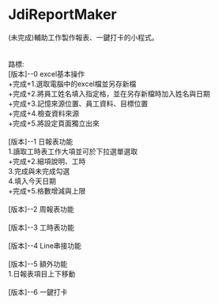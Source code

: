 # JdiReportMaker <br>
 (未完成)輔助工作製作報表、一鍵打卡的小程式。<br><br>   
路標:<br>
[版本]--0 excel基本操作<br>
+完成+1.選取電腦中的excel檔並另存新檔  <br>
+完成+2.將員工姓名填入指定格，並在另存新檔時加入姓名與日期 <br>
+完成+3.記憶來源位置、員工資料、目標位置   
+完成+4.檢查資料來源<br>
+完成+5.將設定頁面獨立出來<br>
<br>
[版本]--1 日報表功能<br>
1.讀取工時表工作大項並可於下拉選單選取<br>
+完成+2.細項說明、工時<br>
3.完成與未完成勾選<br>
4.填入今天日期<br>
+完成+5.格數增減與上限<br>
<br>
[版本]--2 周報表功能<br>
<br>
[版本]--3 工時表功能<br>
<br>
[版本]--4 Line串接功能<br>
<br>
[版本]--5 額外功能<br>
1.日報表項目上下移動<br>
<br>
[版本]--6 一鍵打卡
